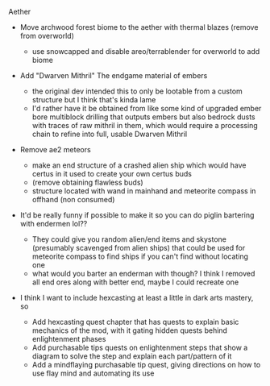 Aether
- Move archwood forest biome to the aether with thermal blazes (remove from overworld)
	- use snowcapped and disable areo/terrablender for overworld to add biome

- Add "Dwarven Mithril" The endgame material of embers
	- the original dev intended this to only be lootable from a custom structure but I think that's kinda lame
	- I'd rather have it be obtained from like some kind of upgraded ember bore multiblock drilling that outputs embers but also bedrock dusts with traces of raw mithril in them, which would require a processing chain to refine into full, usable Dwarven Mithril

- Remove ae2 meteors
	- make an end structure of a crashed alien ship which would have certus in it used to create your own certus buds 
	- (remove obtaining flawless buds) 
	- structure located with wand in mainhand and meteorite compass in offhand (non consumed)

- It'd be really funny if possible to make it so you can do piglin bartering with endermen lol??
	- They could give you random alien/end items and skystone (presumably scavenged from alien ships) that could be used for meteorite compass to find ships if you can't find without locating one
	- what would you barter an enderman with though? I think I removed all end ores along with better end, maybe I could recreate one

- I think I want to include hexcasting at least a little in dark arts mastery, so 
	- Add hexcasting quest chapter that has quests to explain basic mechanics of the mod, with it gating hidden quests behind enlightenment phases 
	- Add purchasable tips quests on enlightenment steps that show a diagram to solve the step and explain each part/pattern of it 
	- Add a mindflaying purchasable tip quest, giving directions on how to use flay mind and automating its use